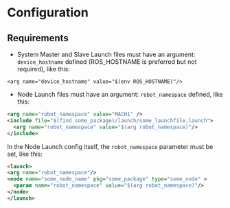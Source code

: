 # Configuration
## Requirements
* System Master and Slave Launch files must have an argument: `device_hostname` defined (ROS_HOSTNAME is preferred but not required), like this:
```
<arg name="device_hostname" value="$(env ROS_HOSTNAME)"/>
```
* Node Launch files must have an argument: `robot_namespace` defined, like this:
```xml
<arg name="robot_namespace" value="MACH1" />
<include file="$(find some_package)/launch/some_launchfile.launch">
  <arg name="robot_namespace" value="$(arg robot_namespace)"/>
</include>
```
In the Node Launch config itself, the `robot_namespace` parameter must be set, like this:
```xml
<launch>
<arg name="robot_namespace"/> 
<node name="some_node_name" pkg="some_package" type="some_node" >
  <param name="robot_namespace" value="$(arg robot_namespace)"/>
</node>
</launch>
```